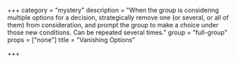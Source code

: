 +++
category = "mystery"
description = "When the group is considering multiple options for a decision, strategically remove one (or several, or all of them) from consideration, and prompt the group to make a choice under those new conditions. Can be repeated several times."
group = "full-group"
props = ["none"]
title = "Vanishing Options"

+++
